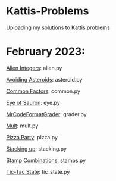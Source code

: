 # Kattis-Problems
Uploading my solutions to Kattis problems

# February 2023:

[Alien Integers](https://open.kattis.com/problems/alienintegers): alien.py

[Avoiding Asteroids](https://open.kattis.com/problems/avoidingasteroids): asteroid.py

[Common Factors](https://open.kattis.com/problems/commonfactors): common.py

[Eye of Sauron](https://open.kattis.com/problems/eyeofsauron): eye.py

[MrCodeFormatGrader](https://open.kattis.com/problems/mrcodeformatgrader): grader.py

[Mult](https://open.kattis.com/problems/mult): mult.py

[Pizza Party](https://open.kattis.com/problems/pizzaparty): pizza.py

[Stacking up](https://open.kattis.com/problems/stackingup): stacking.py

[Stamp Combinations](https://open.kattis.com/problems/stampcombinations): stamps.py

[Tic-Tac State](https://open.kattis.com/problems/tictacstate): tic_state.py

